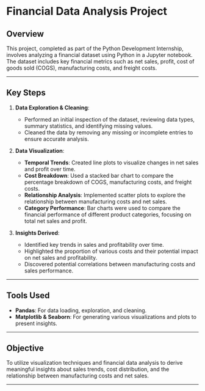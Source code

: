 # Financial Data Analysis Project

## Overview
This project, completed as part of the Python Development Internship, involves analyzing a financial dataset using Python in a Jupyter notebook. The dataset includes key financial metrics such as net sales, profit, cost of goods sold (COGS), manufacturing costs, and freight costs.

---

## Key Steps
1. **Data Exploration & Cleaning**:
   - Performed an initial inspection of the dataset, reviewing data types, summary statistics, and identifying missing values.
   - Cleaned the data by removing any missing or incomplete entries to ensure accurate analysis.
   
2. **Data Visualization**:
   - **Temporal Trends**: Created line plots to visualize changes in net sales and profit over time.
   - **Cost Breakdown**: Used a stacked bar chart to compare the percentage breakdown of COGS, manufacturing costs, and freight costs.
   - **Relationship Analysis**: Implemented scatter plots to explore the relationship between manufacturing costs and net sales.
   - **Category Performance**: Bar charts were used to compare the financial performance of different product categories, focusing on total net sales and profit.

3. **Insights Derived**:
   - Identified key trends in sales and profitability over time.
   - Highlighted the proportion of various costs and their potential impact on net sales and profitability.
   - Discovered potential correlations between manufacturing costs and sales performance.

---

## Tools Used
- **Pandas**: For data loading, exploration, and cleaning.
- **Matplotlib & Seaborn**: For generating various visualizations and plots to present insights.

---

## Objective
To utilize visualization techniques and financial data analysis to derive meaningful insights about sales trends, cost distribution, and the relationship between manufacturing costs and net sales.

---
